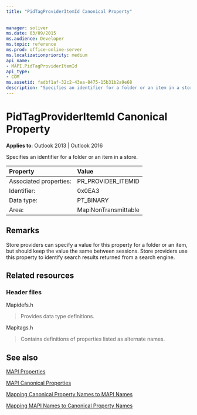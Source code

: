 ```yaml
---
title: "PidTagProviderItemId Canonical Property"
 
 
manager: soliver
ms.date: 03/09/2015
ms.audience: Developer
ms.topic: reference
ms.prod: office-online-server
ms.localizationpriority: medium
api_name:
- MAPI.PidTagProviderItemId
api_type:
- COM
ms.assetid: fadbf1af-32c2-43ea-8475-15b31b2a9e68
description: "Specifies an identifier for a folder or an item in a store. Store providers use this property to identify search results returned from a search engine."
---
```


# PidTagProviderItemId Canonical Property

  
  
**Applies to**: Outlook 2013 | Outlook 2016 
  
Specifies an identifier for a folder or an item in a store.
  
|Property |Value |
|:-----|:-----|
|Associated properties:  <br/> |PR_PROVIDER_ITEMID  <br/> |
|Identifier:  <br/> |0x0EA3  <br/> |
|Data type:  <br/> |PT_BINARY  <br/> |
|Area:  <br/> |MapiNonTransmittable  <br/> |
   
## Remarks

Store providers can specify a value for this property for a folder or an item, but should keep the value the same between sessions. Store providers use this property to identify search results returned from a search engine.
  
## Related resources

### Header files

Mapidefs.h
  
> Provides data type definitions.
    
Mapitags.h
  
> Contains definitions of properties listed as alternate names.
    
## See also



[MAPI Properties](mapi-properties.md)
  
[MAPI Canonical Properties](mapi-canonical-properties.md)
  
[Mapping Canonical Property Names to MAPI Names](mapping-canonical-property-names-to-mapi-names.md)
  
[Mapping MAPI Names to Canonical Property Names](mapping-mapi-names-to-canonical-property-names.md)

